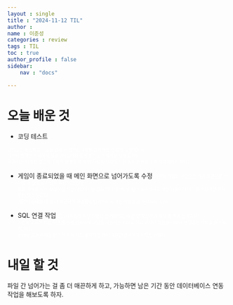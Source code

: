 ```yaml
---
layout : single
title : "2024-11-12 TIL"
author : 
name : 이준성
categories : review
tags : TIL
toc : true
author_profile : false
sidebar:
    nav : "docs"

---
```


# 오늘 배운 것

-  코딩 테스트

<span style = "color:white; font-size:70%">난이도를 확인해보니 모든 문제 다 합쳐도 3레벨 넘어가는 건 없는 모양이더라.<br>
다르게 말하면 회사에서 얼추 2레벨까지 풀면 된다는 의미라고 보면 될까? <br>
물론 나는 아직도 코드의 문제가 생겼을 때 예외 사항을 찾지 못하는 일이 빈번하니 먼 이야기이긴 하다.
</span>


-  게임이 종료되었을 때 메인 화면으로 넘어가도록 수정
<span style = "color:white; font-size:70%">기존의 작업의 연장으로 처음 화면으로 넘어갈 수 있도록 작업을 수정하고 있다.<br>
코드 자체를 많이 수정하진 않는 작업이지만 코드 줄이 몇 백, 몇 천에 육박하려고 하는 와중이라 어디를 수정하면 될까 찾는 일이 문제다.<br>
게임이 끝났을 때 좀 더 매끈하게 화면들이 넘어가도록 하는 작업을 좀 해보도록 하자.
</span>

-  SQL 연결 작업
<span style = "color:white; font-size:70%">로그라이크라 저장 작업은 안 해봤었는데 한 번 해보라고 해서 좀 해볼 생각이다.<br>
기존의 코드는 fs를 이용해 현재 컴퓨터에 파일을 저장하는 식으로 하고 있지만 이걸 mysql에 연결하는 작업을 좀 해보려 한다.<br>
mysql 모듈을 다운 받아서 여러 시도 중이지만 아직 확실한 결과물이 나오진 않았다.
</span>

# 내일 할 것
파일 간 넘어가는 걸 좀 더 매끈하게 하고, 가능하면 남은 기간 동안 데이터베이스 연동 작업을 해보도록 하자.